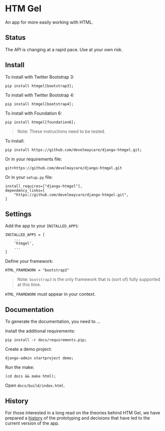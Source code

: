 # HTM Gel

An app for more easily working with HTML.

## Status

The API is changing at a rapid pace. Use at your own risk.

## Install

To install with Twitter Bootstrap 3:

    pip install htmgel[bootstrap3];

To install with Twitter Bootstrap 4:

    pip install htmgel[bootstrap4];
    
To install with Foundation 6:

    pip install htmgel[foundation6];

> Note: These instructions need to be tested.

To install:

	pip install https://github.com/develmaycare/django-htmgel.git;

Or in your requirements file:

	git+https://github.com/develmaycare/django-htmgel.git

Or in your ``setup.py`` file:

	install_requires=["django-htmgel"],
	dependency_links=[
		"https://github.com/develmaycare/django-htmgel.git",
	]

## Settings

Add the app to your ``INSTALLED_APPS``:

	INSTALLED_APPS = [
		...
		'htmgel',
		...
	]

Define your framework:

	HTML_FRAMEWORK = "bootstrap3"
	
> Note: ``bootstrap3`` is the only framework that is (sort of) fully supported at this time.

``HTML_FRAMEWORK`` must appear in your context.

## Documentation

To generate the documentation, you need to ...

Install the additional requirements:

	pip install -r docs/requirements.pip;
	
Create a demo project:

	django-admin startproject demo;
	
Run the make:

	(cd docs && make html);

Open ``docs/build/index.html``.

## History

For those interested in a long read on the theories behind HTM Gel, we have prepared a
[history](docs/source/history.rst) of the prototyping and decisions that have led to the 
current version of the app.
